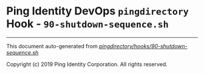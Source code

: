 
# Ping Identity DevOps `pingdirectory` Hook - `90-shutdown-sequence.sh`

---
This document auto-generated from _[pingdirectory/hooks/90-shutdown-sequence.sh](https://github.com/pingidentity/pingidentity-docker-builds/blob/master/pingdirectory/hooks/90-shutdown-sequence.sh)_

Copyright (c)  2019 Ping Identity Corporation. All rights reserved.
